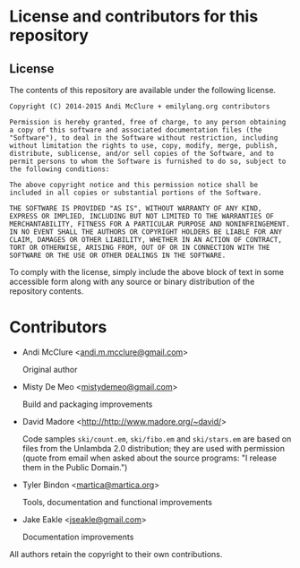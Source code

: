# License and contributors for this repository

## License

The contents of this repository are available under the following license.

    Copyright (C) 2014-2015 Andi McClure + emilylang.org contributors

    Permission is hereby granted, free of charge, to any person obtaining a copy of this software and associated documentation files (the "Software"), to deal in the Software without restriction, including without limitation the rights to use, copy, modify, merge, publish, distribute, sublicense, and/or sell copies of the Software, and to permit persons to whom the Software is furnished to do so, subject to the following conditions:

    The above copyright notice and this permission notice shall be included in all copies or substantial portions of the Software.

    THE SOFTWARE IS PROVIDED "AS IS", WITHOUT WARRANTY OF ANY KIND, EXPRESS OR IMPLIED, INCLUDING BUT NOT LIMITED TO THE WARRANTIES OF MERCHANTABILITY, FITNESS FOR A PARTICULAR PURPOSE AND NONINFRINGEMENT. IN NO EVENT SHALL THE AUTHORS OR COPYRIGHT HOLDERS BE LIABLE FOR ANY CLAIM, DAMAGES OR OTHER LIABILITY, WHETHER IN AN ACTION OF CONTRACT, TORT OR OTHERWISE, ARISING FROM, OUT OF OR IN CONNECTION WITH THE SOFTWARE OR THE USE OR OTHER DEALINGS IN THE SOFTWARE.

To comply with the license, simply include the above block of text in some accessible form along with any source or binary distribution of the repository contents.

# Contributors

* Andi McClure <<andi.m.mcclure@gmail.com>>

    Original author

* Misty De Meo <<mistydemeo@gmail.com>>

    Build and packaging improvements

* David Madore <<http://http://www.madore.org/~david/>>

    Code samples `ski/count.em`, `ski/fibo.em` and `ski/stars.em` are based on files from the Unlambda 2.0 distribution; they are used with permission (quote from email when asked about the source programs: "I release them in the Public Domain.")

* Tyler Bindon <<martica@martica.org>>

    Tools, documentation and functional improvements

* Jake Eakle <<jseakle@gmail.com>>

    Documentation improvements

All authors retain the copyright to their own contributions.